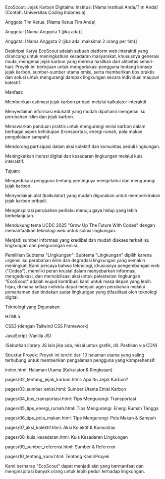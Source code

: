 EcoScout: Jejak Karbon Digitalmu
Institusi
[Nama Institusi Anda/Tim Anda]
(Contoh: Universitas Coding Indonesia)

Anggota Tim
Ketua: [Nama Ketua Tim Anda]

Anggota: [Nama Anggota 1 (jika ada)]

Anggota: [Nama Anggota 2 (jika ada, maksimal 2 orang per tim)]

Deskripsi Karya
EcoScout adalah sebuah platform web interaktif yang dirancang untuk meningkatkan kesadaran masyarakat, khususnya generasi muda, mengenai jejak karbon yang mereka hasilkan dari aktivitas sehari-hari. Proyek ini bertujuan untuk mengedukasi pengguna tentang konsep jejak karbon, sumber-sumber utama emisi, serta memberikan tips praktis dan solusi untuk mengurangi dampak lingkungan secara individual maupun kolektif.

Manfaat:

Memberikan estimasi jejak karbon pribadi melalui kalkulator interaktif.

Menyediakan informasi edukatif yang mudah dipahami mengenai isu perubahan iklim dan jejak karbon.

Menawarkan panduan praktis untuk mengurangi emisi karbon dalam berbagai aspek kehidupan (transportasi, energi rumah, pola makan, pengelolaan sampah).

Mendorong partisipasi dalam aksi kolektif dan komunitas peduli lingkungan.

Meningkatkan literasi digital dan kesadaran lingkungan melalui kuis interaktif.

Tujuan:

Mengedukasi pengguna tentang pentingnya mengetahui dan mengurangi jejak karbon.

Menyediakan alat (kalkulator) yang mudah digunakan untuk memperkirakan jejak karbon pribadi.

Menginspirasi perubahan perilaku menuju gaya hidup yang lebih berkelanjutan.

Mendukung tema UCDC 2025 "Grow Up The Future With Codes" dengan memanfaatkan teknologi web untuk solusi lingkungan.

Menjadi sumber informasi yang kredibel dan mudah diakses terkait isu lingkungan dan pengurangan emisi.

Pemilihan Subtema "Lingkungan":
Subtema "Lingkungan" dipilih karena urgensi isu perubahan iklim dan degradasi lingkungan yang semakin meningkat. Kami percaya bahwa teknologi, khususnya pengembangan web ("Codes"), memiliki peran krusial dalam menyebarkan informasi, mengedukasi, dan memobilisasi aksi untuk pelestarian lingkungan. "EcoScout" adalah wujud kontribusi kami untuk masa depan yang lebih hijau, di mana setiap individu dapat menjadi agen perubahan melalui pemahaman dan tindakan sadar lingkungan yang difasilitasi oleh teknologi digital.

Teknologi yang Digunakan:

HTML5

CSS3 (dengan Tailwind CSS Framework)

JavaScript (Vanilla JS)

(Sebutkan library JS lain jika ada, misal untuk grafik, dll. Pastikan via CDN)

Struktur Proyek:
Proyek ini terdiri dari 10 halaman utama yang saling terhubung untuk memberikan pengalaman pengguna yang komprehensif:

index.html: Halaman Utama (Kalkulator & Ringkasan)

pages/02_tentang_jejak_karbon.html: Apa Itu Jejak Karbon?

pages/03_sumber_emisi.html: Sumber Utama Emisi Karbon

pages/04_tips_transportasi.html: Tips Mengurangi: Transportasi

pages/05_tips_energi_rumah.html: Tips Mengurangi: Energi Rumah Tangga

pages/06_tips_pola_makan.html: Tips Mengurangi: Pola Makan & Sampah

pages/07_aksi_kolektif.html: Aksi Kolektif & Komunitas

pages/08_kuis_kesadaran.html: Kuis Kesadaran Lingkungan

pages/09_sumber_referensi.html: Sumber & Referensi

pages/10_tentang_kami.html: Tentang Kami/Proyek

Kami berharap "EcoScout" dapat menjadi alat yang bermanfaat dan menginspirasi banyak orang untuk lebih peduli terhadap lingkungan.